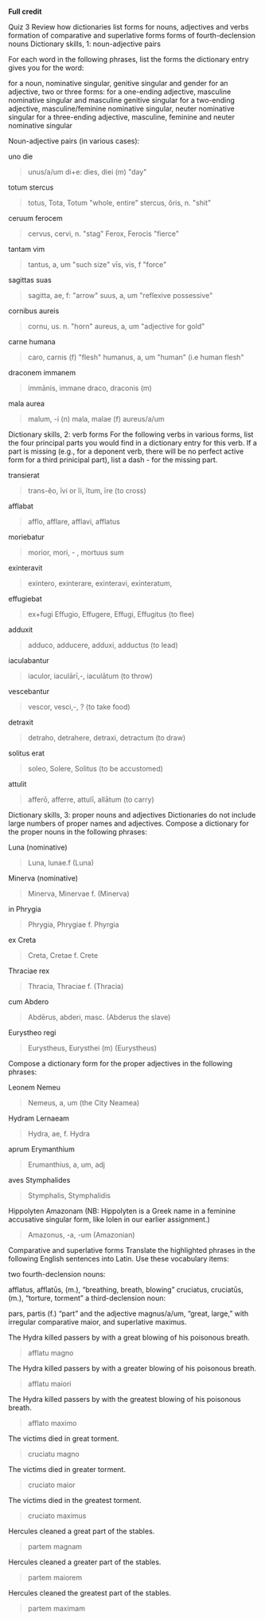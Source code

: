 **Full credit**

Quiz 3
Review
how dictionaries list forms for nouns, adjectives and verbs
formation of comparative and superlative forms
forms of fourth-declension nouns
Dictionary skills, 1: noun-adjective pairs

For each word in the following phrases, list the forms the dictionary entry gives you for the word:

for a noun, nominative singular, genitive singular and gender
for an adjective, two or three forms:
for a one-ending adjective, masculine nominative singular and masculine genitive singular
for a two-ending adjective, masculine/feminine nominative singular, neuter nominative singular
for a three-ending adjective, masculine, feminine and neuter nominative singular

Noun-adjective pairs (in various cases):

uno die
>unus/a/um
>di+e: dies, diei (m) "day"

totum stercus
>totus, Tota, Totum "whole, entire"
>stercus, ŏris, n. "shit"

ceruum ferocem
> cervus, cervi, n. "stag"
> Ferox, Ferocis "fierce"

tantam vim
>tantus, a, um "such size"
>vīs, vis, f "force"

sagittas suas
>sagitta, ae, f: "arrow"
>suus, a, um "reflexive possessive"

cornibus aureis
>cornu, us. n. "horn"
>aureus, a, um "adjective for gold"

carne humana
>caro, carnis (f) "flesh"
>humanus, a, um "human" (i.e human flesh"

draconem immanem
>immānis, immane
>draco, draconis (m)

mala aurea
>malum, -i (n)
>mala, malae (f)
>aureus/a/um

Dictionary skills, 2: verb forms
For the following verbs in various forms, list the four principal parts you would find in a dictionary entry for this verb. If a part is missing (e.g., for a deponent verb, there will be no perfect active form for a third prinicipal part), list a dash - for the missing part.

transierat
>trans-ĕo, īvi or ĭi, ĭtum, īre (to cross)

afflabat
>afflo, afflare, afflavi, afflatus

moriebatur
>morior, mori, - , mortuus sum

exinteravit
> exintero, exinterare, exinteravi, exinteratum, 

effugiebat
>ex+fugi
>Effugio, Effugere, Effugi, Effugitus (to flee)

adduxit
> adduco, adducere, adduxi, adductus (to lead)

iaculabantur
>iaculor, iaculārī,-, iaculātum (to throw)

vescebantur
>vescor, vesci,-, ? (to take food)

detraxit
>detraho, detrahere, detraxi, detractum (to draw)

solitus erat
>soleo, Solere, Solitus (to be accustomed)

attulit
>afferō, afferre, attulī, allātum (to carry)

Dictionary skills, 3: proper nouns and adjectives
Dictionaries do not include large numbers of proper names and adjectives. Compose a dictionary for the proper nouns in the following phrases:

Luna (nominative)
>Luna, lunae.f (Luna)

Minerva (nominative)
>Minerva, Minervae f. (Minerva)

in Phrygia
>Phrygia, Phrygiae f. Phyrgia

ex Creta
>Creta, Cretae f. Crete

Thraciae rex
>Thracia, Thraciae f. (Thracia)

cum Abdero
>Abdērus, abderi, masc. (Abderus the slave)

Eurystheo regi
>Eurystheus, Eurysthei (m) (Eurystheus)

Compose a dictionary form for the proper adjectives in the following phrases:

Leonem Nemeu
>Nemeus, a, um  (the City Neamea)

Hydram Lernaeam
>Hydra, ae, f. Hydra

aprum Erymanthium
>Erumanthius, a, um, adj

aves Stymphalides
>Stymphalis, Stymphalidis

Hippolyten Amazonam (NB: Hippolyten is a Greek name in a feminine accusative singular form, like Iolen in our earlier assignment.)
>Amazonus, -a, -um (Amazonian)

Comparative and superlative forms
Translate the highlighted phrases in the following English sentences into Latin. Use these vocabulary items:

two fourth-declension nouns:

afflatus, afflatūs, (m.), “breathing, breath, blowing”
cruciatus, cruciatūs, (m.), “torture, torment”
a third-declension noun:

pars, partis (f.) “part”
and the adjective magnus/a/um, “great, large,” with irregular comparative maior, and superlative maximus.

The Hydra killed passers by with a great blowing of his poisonous breath.
>afflatu magno

The Hydra killed passers by with a greater blowing of his poisonous breath.
>afflatu maiori

The Hydra killed passers by with the greatest blowing of his poisonous breath.
>afflato maximo

The victims died in great torment.
>cruciatu magno

The victims died in greater torment.
>cruciato maior

The victims died in the greatest torment.
>cruciato maximus

Hercules cleaned a great part of the stables.
>partem magnam

Hercules cleaned a greater part of the stables.
>partem maiorem

Hercules cleaned the greatest part of the stables.
>partem maximam

